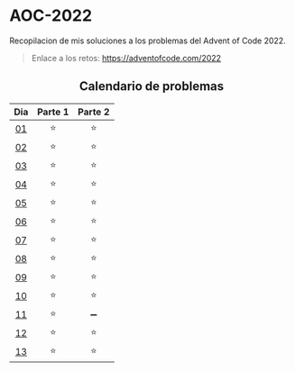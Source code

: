 # AOC-2022

Recopilacion de mis soluciones a los problemas del Advent of Code 2022.

> Enlace a los retos: https://adventofcode.com/2022

<div align=center>

## Calendario de problemas

|     Dia      | Parte 1 | Parte 2 |
| :----------: | :-----: | :-----: |
| [01](./D01/) |   ⭐    |   ⭐    |
| [02](./D02/) |   ⭐    |   ⭐    |
| [03](./D03/) |   ⭐    |   ⭐    |
| [04](./D04/) |   ⭐    |   ⭐    |
| [05](./D05/) |   ⭐    |   ⭐    |
| [06](./D06/) |   ⭐    |   ⭐    |
| [07](./D07/) |   ⭐    |   ⭐    |
| [08](./D08/) |   ⭐    |   ⭐    |
| [09](./D09/) |   ⭐    |   ⭐    |
| [10](./D10/) |   ⭐    |   ⭐    |
| [11](./D11/) |   ⭐    |   ➖    |
| [12](./D12/) |   ⭐    |   ⭐    |
| [13](./D13/) |   ⭐    |   ⭐    |

</div>
